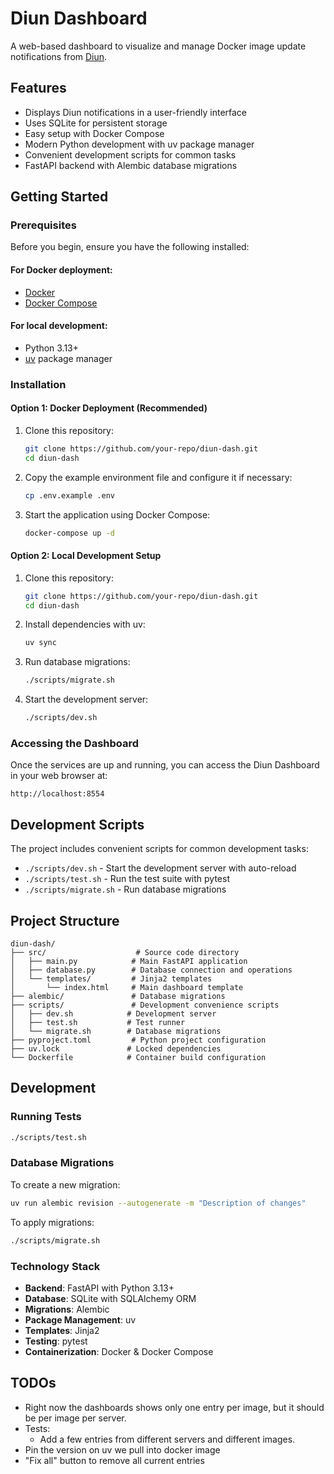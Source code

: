 # Diun Dashboard

A web-based dashboard to visualize and manage Docker image update notifications from [Diun](https://crazymax.dev/diun/).

## Features

*   Displays Diun notifications in a user-friendly interface
*   Uses SQLite for persistent storage
*   Easy setup with Docker Compose
*   Modern Python development with uv package manager
*   Convenient development scripts for common tasks
*   FastAPI backend with Alembic database migrations

## Getting Started

### Prerequisites

Before you begin, ensure you have the following installed:

#### For Docker deployment:
*   [Docker](https://docs.docker.com/get-docker/)
*   [Docker Compose](https://docs.docker.com/compose/install/)

#### For local development:
*   Python 3.13+
*   [uv](https://docs.astral.sh/uv/) package manager

### Installation

#### Option 1: Docker Deployment (Recommended)

1.  Clone this repository:

    ```bash
    git clone https://github.com/your-repo/diun-dash.git
    cd diun-dash
    ```

2.  Copy the example environment file and configure it if necessary:

    ```bash
    cp .env.example .env
    ```

3.  Start the application using Docker Compose:

    ```bash
    docker-compose up -d
    ```

#### Option 2: Local Development Setup

1.  Clone this repository:

    ```bash
    git clone https://github.com/your-repo/diun-dash.git
    cd diun-dash
    ```

2.  Install dependencies with uv:

    ```bash
    uv sync
    ```

3.  Run database migrations:

    ```bash
    ./scripts/migrate.sh
    ```

4.  Start the development server:

    ```bash
    ./scripts/dev.sh
    ```

### Accessing the Dashboard

Once the services are up and running, you can access the Diun Dashboard in your web browser at:

```
http://localhost:8554
```

## Development Scripts

The project includes convenient scripts for common development tasks:

*   `./scripts/dev.sh` - Start the development server with auto-reload
*   `./scripts/test.sh` - Run the test suite with pytest
*   `./scripts/migrate.sh` - Run database migrations

## Project Structure

```
diun-dash/
├── src/                    # Source code directory
│   ├── main.py            # Main FastAPI application
│   ├── database.py        # Database connection and operations
│   └── templates/         # Jinja2 templates
│       └── index.html     # Main dashboard template
├── alembic/               # Database migrations
├── scripts/               # Development convenience scripts
│   ├── dev.sh            # Development server
│   ├── test.sh           # Test runner
│   └── migrate.sh        # Database migrations
├── pyproject.toml         # Python project configuration
├── uv.lock               # Locked dependencies
└── Dockerfile            # Container build configuration
```

## Development

### Running Tests

```bash
./scripts/test.sh
```

### Database Migrations

To create a new migration:

```bash
uv run alembic revision --autogenerate -m "Description of changes"
```

To apply migrations:

```bash
./scripts/migrate.sh
```

### Technology Stack

*   **Backend**: FastAPI with Python 3.13+
*   **Database**: SQLite with SQLAlchemy ORM
*   **Migrations**: Alembic
*   **Package Management**: uv
*   **Templates**: Jinja2
*   **Testing**: pytest
*   **Containerization**: Docker & Docker Compose

## TODOs
- Right now the dashboards shows only one entry per image, but it should be per image per server.
- Tests:
    - Add a few entries from different servers and different images.
- Pin the version on uv we pull into docker image
- "Fix all" button to remove all current entries